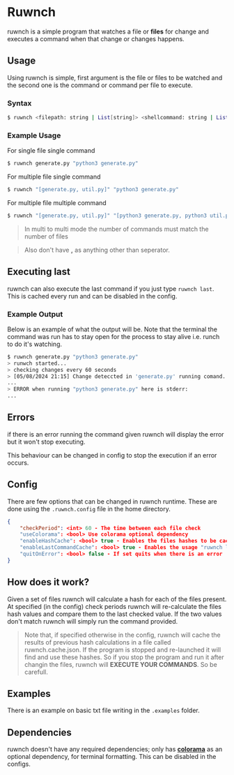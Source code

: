 # Ruwnch

ruwnch is a simple program that watches a file or **files** for change and executes a command when that change or changes happens.

## Usage

Using ruwnch is simple, first argument is the file or files to be watched and the second one is the command or command per file to execute.

### Syntax

```bash
$ ruwnch <filepath: string | List[string]> <shellcommand: string | List[string]>
```

### Example Usage

For single file single command
```bash
$ ruwnch generate.py "python3 generate.py"
```

For multiple file single command

```bash
$ ruwnch "[generate.py, util.py]" "python3 generate.py"
```

For multiple file multiple command

```bash
$ ruwnch "[generate.py, util.py]" "[python3 generate.py, python3 util.py]"
```

> In multi to multi mode the number of commands must match the number of files

> Also don't have **,** as anything other than seperator.

## Executing last

ruwnch can also execute the last command if you just type `ruwnch last`. This is cached every run and can be disabled in the config. 

### Example Output

Below is an example of what the output will be. Note that the terminal the command was run has to stay open for the process to stay alive i.e. runch to do it's watching.
```bash
$ ruwnch generate.py "python3 generate.py"
> runwch started...
> checking changes every 60 seconds
> [05/08/2024 21:15] Change deteccted in 'generate.py' running comand.
...
> ERROR when running "python3 generate.py" here is stderr:
...
```

## Errors

if there is an error running the command given ruwnch will display the error but it won't stop executing.

This behaviour can be changed in config to stop the execution if an error occurs.

## Config

There are few options that can be changed in ruwnch runtime. These are done using the `.ruwnch.config` file in the home directory.

```json
{
    "checkPeriod": <int> 60 - The time between each file check
    "useColorama": <bool> Use colorama optional dependency
    "enableHashCache": <bool> true - Enables the files hashes to be cached 
    "enableLastCommandCache": <bool> true - Enables the usage "ruwnch last"
    "quitOnError": <bool> false - If set quits when there is an error
}
```

## How does it work?

Given a set of files ruwnch will calculate a hash for each of the files present. At specified (in the config) check periods ruwnch will re-calculate the files hash values and compare them to the last checked value. If the two values don't match ruwnch will simply run the command provided.

> Note that, if specified otherwise in the config, ruwnch will cache the results of previous hash calculations in a file called ruwnch.cache.json. If the program is stopped and re-launched it will find and use these hashes. So if you stop the program and run it after changin the files, ruwnch will **EXECUTE YOUR COMMANDS**. So be carefull.

## Examples

There is an example on basic txt file writing in the `.examples` folder.

## Dependencies

ruwnch doesn't have any required dependencies; only has **[colorama](https://pypi.org/project/colorama/)** as an optional dependency, for terminal formatting. This can be disabled in the configs.
